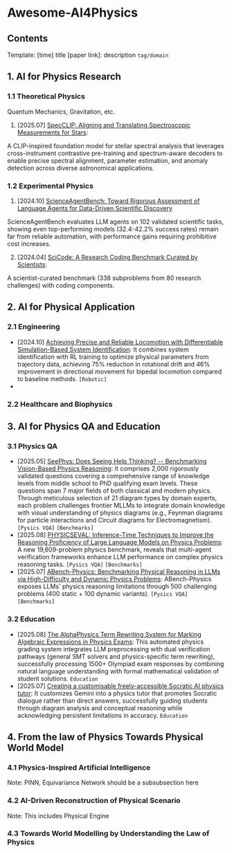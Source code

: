 # Awesome-AI4Physics
## Contents

 Template: [time] title [paper link]: description `tag/domain` 

## 1. AI for Physics Research

### 1.1 Theoretical Physics

Quantum Mechanics, Gravitation, etc.
1. [2025.07] [SpecCLIP: Aligning and Translating Spectroscopic Measurements for Stars](https://arxiv.org/pdf/2507.01939):

A CLIP-inspired foundation model for stellar spectral analysis that leverages cross-instrument contrastive pre-training and spectrum-aware decoders to enable precise spectral alignment, parameter estimation, and anomaly detection across diverse astronomical applications.

### 1.2 Experimental Physics
1. [2024.10] [ScienceAgentBench: Toward Rigorous Assessment of Language Agents for Data-Driven Scientific Discovery](https://arxiv.org/pdf/2410.05080)

ScienceAgentBench evaluates LLM agents on 102 validated scientific tasks, showing even top-performing models (32.4-42.2% success rates) remain far from reliable automation, with performance gains requiring prohibitive cost increases. 

2. [2024.04] [SciCode: A Research Coding Benchmark Curated by Scientists](https://arxiv.org/abs/2407.13168):

A scientist-curated benchmark (338 subproblems from 80 research challenges) with coding components. 

## 2. AI for Physical Application

### 2.1 Engineering
- [2024.10] [Achieving Precise and Reliable Locomotion with Differentiable Simulation-Based System Identification](https://arxiv.org/html/2508.04696v1): It combines system identification with RL training to optimize physical parameters from trajectory data, achieving 75% reduction in rotational drift and 46% improvement in directional movement for bipedal locomotion compared to baseline methods. `[Robotic]`
- 
### 2.2 Healthcare and Biophysics


## 3. AI for Physics QA and Education
### 3.1 Physics QA
- [2025.05] [SeePhys: Does Seeing Help Thinking? -- Benchmarking Vision-Based Physics Reasoning](https://arxiv.org/abs/2505.19099): It comprises 2,000 rigorously validated questions covering a comprehensive range of knowledge levels from middle school to PhD qualifying exam levels. These questions span 7 major fields of both classical and modern physics. Through meticulous selection of 21 diagram types by domain experts, each problem challenges frontier MLLMs to integrate domain knowledge with visual understanding of physics diagrams (e.g., Feynman diagrams for particle interactions and Circuit diagrams for Electromagnetism). `[Pysics VQA]` `[Benchmarks]`
- [2025.08] [PHYSICSEVAL: Inference-Time Techniques to Improve the Reasoning Proficiency of Large Language Models on Physics Problems](https://arxiv.org/pdf/2508.00079): A new 19,609-problem physics benchmark, reveals that multi-agent verification frameworks enhance LLM performance on complex physics reasoning tasks.  `[Pysics VQA]` `[Benchmarks]`
- [2025.07] [ABench-Physics: Benchmarking Physical Reasoning in LLMs via High-Difficulty and Dynamic Physics Problems](https://arxiv.org/pdf/2507.04766): ABench-Physics exposes LLMs' physics reasoning limitations through 500 challenging problems (400 static + 100 dynamic variants).  `[Pysics VQA]` `[Benchmarks]`


### 3.2 Education
- [2025.08] [The AlphaPhysics Term Rewriting System for Marking Algebraic Expressions in Physics Exams](https://arxiv.org/pdf/2507.18337): This automated physics grading system integrates LLM preprocessing with dual verification pathways (general SMT solvers and physics-specific term rewriting), successfully processing 1500+ Olympiad exam responses by combining natural language understanding with formal mathematical validation of student solutions. `Education` 
- [2025.07] [Creating a customisable freely-accessible Socratic AI physics tutor](https://arxiv.org/pdf/2507.05795): It customizes Gemini into a physics tutor that promotes Socratic dialogue rather than direct answers, successfully guiding students through diagram analysis and conceptual reasoning while acknowledging persistent limitations in accuracy.
 `Education` 

## 4. From the law of Physics Towards Physical World Model

### 4.1 Physics-Inspired Artificial Intelligence

Note: PINN, Equivariance Network should be a subsubsection here


### 4.2 AI-Driven Reconstruction of Physical Scenario

Note: This includes Physical Engine


### 4.3 Towards World Modelling by Understanding the Law of Physics
